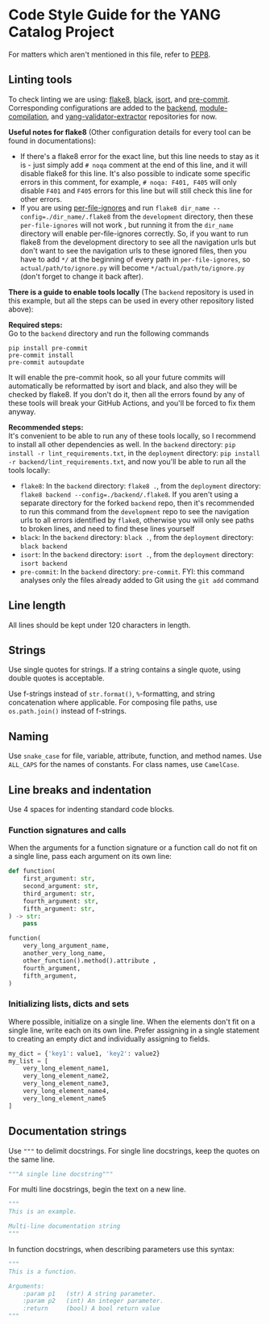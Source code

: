 # Code Style Guide for the YANG Catalog Project

For matters which aren't mentioned in this file, refer to [PEP8](https://peps.python.org/pep-0008/).

## Linting tools
To check linting we are using: [flake8](https://flake8.pycqa.org/en/latest/), [black](https://black.readthedocs.io/en/stable/), [isort](https://pycqa.github.io/isort/), and [pre-commit](https://pre-commit.com/).
Corresponding configurations are added to the [backend](https://github.com/YangCatalog/backend), [module-compilation](https://github.com/YangCatalog/module-compilation), and [yang-validator-extractor](https://github.com/YangCatalog/yang-validator-extractor) repositories for now.

**Useful notes for flake8** (Other configuration details for every tool can be found in documentations):

- If there's a flake8 error for the exact line, but this line needs to stay as it is - just simply add ```# noqa``` comment at the end of this line, and it will disable flake8 for this line. It's also possible to indicate some specific errors in this comment, for example, ```# noqa: F401, F405``` will only disable ```F401``` and ```F405``` errors for this line but will still check this line for other errors.
- If you are using [per-file-ignores](https://flake8.pycqa.org/en/latest/user/options.html#cmdoption-flake8-per-file-ignores) and run ```flake8 dir_name --config=./dir_name/.flake8```  from the ```development``` directory, then these ```per-file-ignores``` will not work , but running it from the ```dir_name``` directory will enable per-file-ignores correctly. So, if you want to run flake8 from the development directory to see all the navigation urls but don't want to see the navigation urls to these ignored files, then you have to add ```*/``` at the beginning of every path in ```per-file-ignores```, so ```actual/path/to/ignore.py``` will become ```*/actual/path/to/ignore.py``` (don't forget to change it back after).

**There is a guide to enable tools locally** (The ```backend``` repository is used in this example, but all the steps can be used in every other repository listed above):

**Required steps:**<br>
Go to the ```backend``` directory and run the following commands
```
pip install pre-commit
pre-commit install
pre-commit autoupdate
```
It will enable the pre-commit hook, so all your future commits will automatically be reformatted by isort and black, and also they will be checked by flake8. If you don't do it, then all the errors found by any of these tools will break your GitHub Actions, and you'll be forced to fix them anyway.

**Recommended steps:**<br>
It's convenient to be able to run any of these tools locally, so I recommend to install all other dependencies as well. In the ```backend``` directory: ```pip install -r lint_requirements.txt```, in the ```deployment``` directory: ```pip install -r backend/lint_requirements.txt```, and now you'll be able to run all the tools locally:
- ```flake8```: In the ```backend``` directory: ```flake8 .```, from the ```deployment``` directory: ```flake8 backend --config=./backend/.flake8```. If you aren't using a separate directory for the forked ```backend``` repo, then it's recommended to run this command from the ```development``` repo to see the navigation urls to all errors identified by ```flake8```, otherwise you will only see paths to broken lines, and need to find these lines yourself
- ```black```: In the ```backend``` directory: ```black .```, from the ```deployment``` directory: ```black backend```
- ```isort```: In the ```backend``` directory: ```isort .```, from the ```deployment``` directory: ```isort backend```
- ```pre-commit```: In the ```backend``` directory: ```pre-commit```. FYI: this command analyses only the files already added to Git using the ```git add``` command

## Line length

All lines should be kept under 120 characters in length.

## Strings
Use single quotes for strings. If a string contains a single quote, using double quotes is acceptable.

Use f-strings instead of `str.format()`, `%`-formatting, and string concatenation where applicable. For composing file paths, use `os.path.join()` instead of f-strings.

## Naming

Use `snake_case` for file, variable, attribute, function, and method names. Use `ALL_CAPS` for the names of constants. For class names, use `CamelCase`.

## Line breaks and indentation

Use 4 spaces for indenting standard code blocks.

### Function signatures and calls

When the arguments for a function signature or a function call do not fit on a single line, pass each argument on its own line:

```python
def function(
    first_argument: str,
    second_argument: str,
    third_argument: str,
    fourth_argument: str,
    fifth_argument: str,
) -> str:
    pass

function(
    very_long_argument_name,
    another_very_long_name,
    other_function().method().attribute ,
    fourth_argument,
    fifth_argument,
)
```

### Initializing lists, dicts and sets

Where possible, initialize on a single line. When the elements don't fit on a single line, write each on its own line. Prefer assigning in a single statement to creating an empty dict and individually assigning to fields.

```python
my_dict = {'key1': value1, 'key2': value2}
my_list = [
    very_long_element_name1,
    very_long_element_name2,
    very_long_element_name3,
    very_long_element_name4,
    very_long_element_name5
]
```

## Documentation strings

Use `"""` to delimit docstrings. For single line docstrings, keep the quotes on the same line.

```python
"""A single line docstring"""
```

For multi line docstrings, begin the text on a new line.

```python
"""
This is an example.

Multi-line documentation string
"""
```

In function docstrings, when describing parameters use this syntax:
```python
"""
This is a function.

Arguments:
    :param p1   (str) A string parameter.
    :param p2   (int) An integer parameter.
    :return     (bool) A bool return value
"""
```